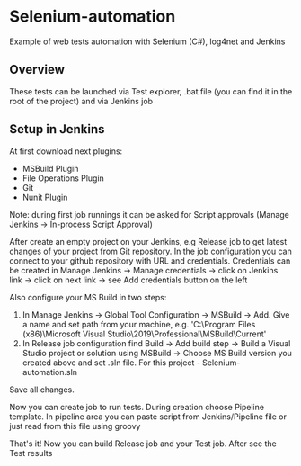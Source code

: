 # Selenium-automation

Example of web tests automation with Selenium (C#), log4net and Jenkins

## Overview

These tests can be launched via Test explorer, .bat file (you can find it in the root of the project) and via Jenkins job

## Setup in Jenkins

At first download next plugins:
 - MSBuild Plugin
 - File Operations Plugin
 - Git
 - Nunit Plugin

Note: during first job runnings it can be asked for Script approvals (Manage Jenkins -> In-process Script Approval)

After create an empty project on your Jenkins, e.g Release job to get latest changes of your project from Git repository.
In the job configuration you can connect to your github repository with URL and credentials. Credentials can be created in Manage Jenkins -> Manage credentials ->
click on Jenkins link -> click on next link -> see Add credentials button on the left

Also configure your MS Build in two steps:
1. In Manage Jenkins -> Global Tool Configuration -> MSBuild -> Add. Give a name and set path from your machine, e.g. 'C:\Program Files (x86)\Microsoft Visual Studio\2019\Professional\MSBuild\Current\'
2. In Release job configuration find Build -> Add build step -> Build a Visual Studio project or solution using MSBuild -> Choose MS Build version you created above and set .sln file. For this project - Selenium-automation.sln

Save all changes.

Now you can create job to run tests. During creation choose Pipeline template. In pipeline area you can paste script from Jenkins/Pipeline file or just read from this file using groovy

That's it! Now you can build Release job and your Test job. After see the Test results 
